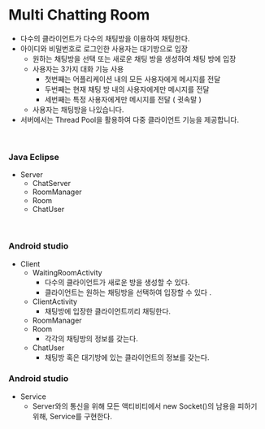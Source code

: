 # Multi Chatting Room

- 다수의 클라이언트가 다수의 채팅방을 이용하여 채팅한다. 
- 아이디와 비밀번호로 로그인한 사용자는 대기방으로 입장
  - 원하는 채팅방을 선택 또는 새로운 채팅 방을 생성하여 채팅 방에 입장
  - 사용자는 3가지 대화 기능 사용
    - 첫번째는 어플리케이션 내의 모든 사용자에게 메시지를 전달
    - 두번째는 현재 채팅 방 내의 사용자에게만 메시지를 전달
    - 세번째는 특정 사용자에게만 메시지를 전달 ( 귓속말 )
  - 사용자는 채팅방을 나있습니다. 
- 서버에서는 Thread Pool을 활용하여 다중 클라이언트 기능을 제공합니다.



<br>

### Java Eclipse

- Server
  - ChatServer
  - RoomManager
  - Room
  - ChatUser

<br>

### Android studio

- Client
  - WaitingRoomActivity
    - 다수의 클라이언트가 새로운 방을 생성할 수 있다. 
    - 클라이언트는 원하는 채팅방을 선택하여 입장할 수 있다 .
  - ClientActivity
    - 채팅방에 입장한 클라이언트끼리 채팅한다.
  - RoomManager
  - Room
    - 각각의 채팅방의 정보를 갖는다.
  - ChatUser
    - 채팅방 혹은 대기방에 있는 클라이언트의 정보를 갖는다. 
      <br>

### Android studio

- Service
  - Server와의 통신을 위해 모든 액티비티에서 new Socket()의 남용을 피하기 위해, Service를 구현한다.
